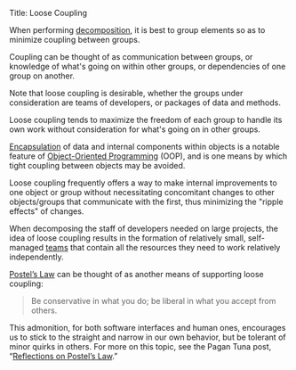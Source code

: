 Title:  Loose Coupling

When performing [decomposition][], it is best to group elements so as to minimize coupling between groups.

Coupling can be thought of as communication between groups, or knowledge of what's going on within other groups, or dependencies of one group on another.

Note that loose coupling is desirable, whether the groups under consideration are teams of developers, or packages of data and methods.

Loose coupling tends to maximize the freedom of each group to handle its own work without consideration for what's going on in other groups.

<a href="https://en.wikipedia.org/wiki/Encapsulation_(computer_programming)" target="ref">Encapsulation</a> of data and internal components within objects is a notable feature of <a href="https://en.wikipedia.org/wiki/Object-oriented_programming" target="ref">Object-Oriented Programming</a> (OOP), and is one means by which tight coupling between objects may be avoided. 

Loose coupling frequently offers a way to make internal improvements to one object or group without necessitating concomitant changes to other objects/groups that communicate with the first, thus minimizing the "ripple effects" of changes. 

When decomposing the staff of developers needed on large projects, the idea of loose coupling results in the formation of relatively small, self-managed [teams][] that contain all the resources they need to work relatively independently.

<a href="https://en.wikipedia.org/wiki/Robustness_principle" target="ref">Postel’s Law</a> can be thought of as another means of supporting loose coupling:

> Be conservative in what you do; be liberal in what you accept from others.

This admonition, for both software interfaces and human ones, encourages us to stick to the straight and narrow in our own behavior, but be tolerant of minor quirks in others. For more on this topic, see the Pagan Tuna post, &ldquo;<a href="http://www.pagantuna.com/posts/reflections-on-postels-law.html" target="ref">Reflections on Postel’s Law</a>.&rdquo; 


[decomposition]: decomposition.html
[teams]: build-great-teams.html
